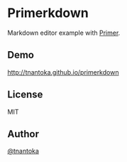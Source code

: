 # Primerkdown

Markdown editor example with [Primer](http://primercss.io/).

## Demo

http://tnantoka.github.io/primerkdown

## License

MIT

## Author

[@tnantoka](https://twitter.com/tnantoka)

